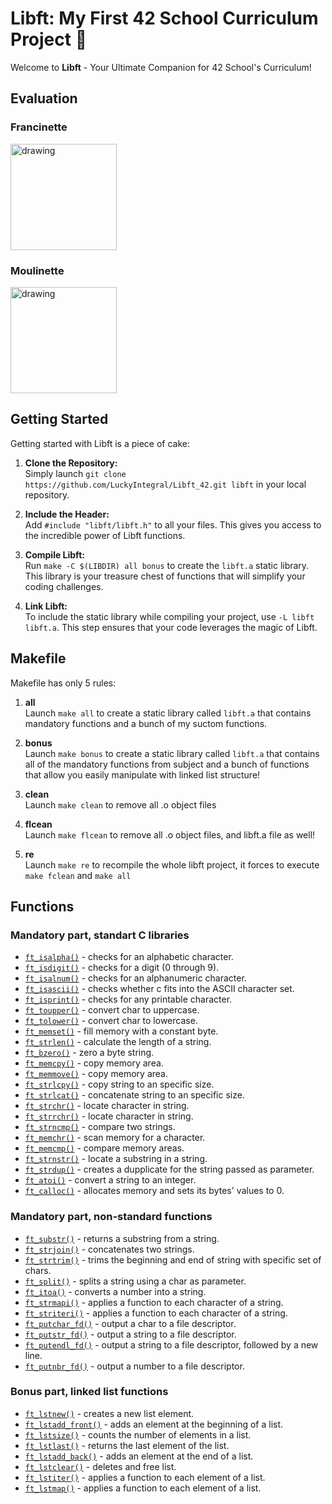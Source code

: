 # Libft: My First 42 School Curriculum Project 🚀

Welcome to **Libft** - Your Ultimate Companion for 42 School's Curriculum!

## Evaluation

### Francinette

<img src="https://upload.wikimedia.org/wikipedia/commons/thumb/8/8d/42_Logo.svg/2048px-42_Logo.svg.png" alt="drawing" width="170"/>

### Moulinette

<img src="https://upload.wikimedia.org/wikipedia/commons/thumb/8/8d/42_Logo.svg/2048px-42_Logo.svg.png" alt="drawing" width="170"/>

## Getting Started

Getting started with Libft is a piece of cake:

1. **Clone the Repository:** \
Simply launch `git clone https://github.com/LuckyIntegral/Libft_42.git libft` in your local repository.

2. **Include the Header:** \
Add `#include "libft/libft.h"` to all your files. This gives you access to the incredible power of Libft functions.

3. **Compile Libft:** \
Run `make -C $(LIBDIR) all bonus` to create the `libft.a` static library. This library is your treasure chest of functions that will simplify your coding challenges.

4. **Link Libft:** \
To include the static library while compiling your project, use `-L libft libft.a`. This step ensures that your code leverages the magic of Libft.

## Makefile

Makefile has only 5 rules:

1. **all** \
Launch `make all` to create a static library called `libft.a` that contains mandatory functions and a bunch of my suctom functions.

2. **bonus** \
Launch `make bonus` to create a static library called `libft.a` that contains all of the mandatory functions from subject and a bunch of functions that allow you easily manipulate with linked list structure!

3. **clean** \
Launch `make clean` to remove all .o object files

4. **flcean** \
Launch `make flcean` to remove all .o object files, and libft.a file as well!

5. **re** \
Launch `make re` to recompile the whole libft project, it forces to execute `make fclean` and `make all`

## Functions
### Mandatory part, standart C libraries

- [`ft_isalpha()`](ft_isalpha.c)	- checks  for  an  alphabetic  character.
- [`ft_isdigit()`](ft_isdigit.c)	- checks for a digit (0 through 9).
- [`ft_isalnum()`](ft_isalnum.c)	- checks for an alphanumeric character.
- [`ft_isascii()`](ft_isascii.c)	- checks whether c fits into the ASCII character set.
- [`ft_isprint()`](ft_isprint.c)	- checks for any printable character.
- [`ft_toupper()`](ft_toupper.c)	- convert char to uppercase.
- [`ft_tolower()`](ft_tolower.c)	- convert char to lowercase.
- [`ft_memset()`](ft_memset.c)	- fill memory with a constant byte.
- [`ft_strlen()`](ft_strlen.c)	- calculate the length of a string.
- [`ft_bzero()`](ft_bzero.c)	- zero a byte string.
- [`ft_memcpy()`](ft_memcpy.c)	- copy memory area.
- [`ft_memmove()`](ft_memmove.c)	- copy memory area.
- [`ft_strlcpy()`](ft_strlcpy.c)	- copy string to an specific size.
- [`ft_strlcat()`](ft_strlcat.c)	- concatenate string to an specific size.
- [`ft_strchr()`](ft_strchr.c)	- locate character in string.
- [`ft_strrchr()`](ft_strrchr.c)	- locate character in string.
- [`ft_strncmp()`](ft_strncmp.c)	- compare two strings.
- [`ft_memchr()`](ft_memchr.c)	- scan memory for a character.
- [`ft_memcmp()`](ft_memcmp.c)	- compare memory areas.
- [`ft_strnstr()`](ft_strnstr.c)	- locate a substring in a string.
- [`ft_strdup()`](ft_strdup.c)	- creates a dupplicate for the string passed as parameter.
- [`ft_atoi()`](ft_atoi.c)	- convert a string to an integer.
- [`ft_calloc()`](ft_calloc.c)	- allocates memory and sets its bytes' values to 0.

### Mandatory part, non-standard functions
- [`ft_substr()`](ft_substr.c)	- returns a substring from a string.
- [`ft_strjoin()`](ft_strjoin.c)	- concatenates two strings.
- [`ft_strtrim()`](ft_strtrim.c)	- trims the beginning and end of string with specific set of chars.
- [`ft_split()`](ft_split.c)	- splits a string using a char as parameter.
- [`ft_itoa()`](ft_itoa.c)	- converts a number into a string.
- [`ft_strmapi()`](ft_strmapi.c)	- applies a function to each character of a string.
- [`ft_striteri()`](ft_striteri.c)	- applies a function to each character of a string.
- [`ft_putchar_fd()`](ft_putchar_fd.c)	- output a char to a file descriptor.
- [`ft_putstr_fd()`](ft_putstr_fd.c)	- output a string to a file descriptor.
- [`ft_putendl_fd()`](ft_putendl_fd.c)	- output a string to a file descriptor, followed by a new line.
- [`ft_putnbr_fd()`](ft_putnbr_fd.c)	- output a number to a file descriptor.

### Bonus part, linked list functions

- [`ft_lstnew()`](ft_lstnew.c)	- creates a new list element.
- [`ft_lstadd_front()`](ft_lstadd_front.c)	- adds an element at the beginning of a list.
- [`ft_lstsize()`](ft_lstsize.c)	- counts the number of elements in a list.
- [`ft_lstlast()`](ft_lstlast.c)	- returns the last element of the list.
- [`ft_lstadd_back()`](ft_lstadd_back.c)	- adds an element at the end of a list.
- [`ft_lstclear()`](ft_lstclear.c)	- deletes and free list.
- [`ft_lstiter()`](ft_lstiter.c)	- applies a function to each element of a list.
- [`ft_lstmap()`](ft_lstmap.c)	- applies a function to each element of a list.
